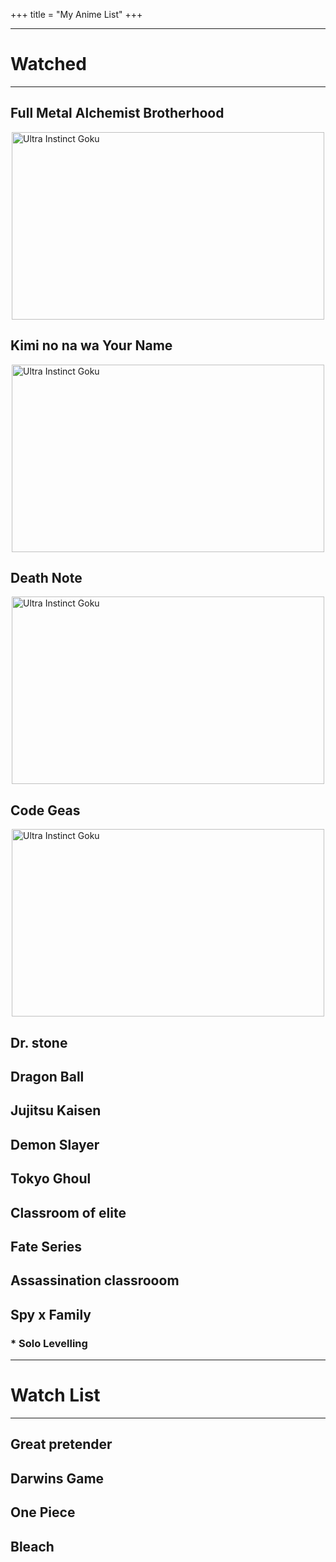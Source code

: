 +++
title = "My Anime List"
+++

<hr>

# Watched
<hr>

## Full Metal Alchemist Brotherhood

<img src="/fmab.jpg" alt="Ultra Instinct Goku" width="500" height="300" style="display:block;margin:0 auto">

## Kimi no na wa Your Name

<img src="/yourname2.jpg" alt="Ultra Instinct Goku" width="500" height="300" style="display:block;margin:0 auto">

## Death Note

<img src="/ryuk_face.jpg" alt="Ultra Instinct Goku" width="500" height="300" style="display:block;margin:0 auto">

## Code Geas

<img src="/code-geass.jpeg" alt="Ultra Instinct Goku" width="500" height="300" style="display:block;margin:0 auto">

## Dr. stone

## Dragon Ball

## Jujitsu Kaisen

## Demon Slayer

## Tokyo Ghoul

## Classroom of elite

## Fate Series

## Assassination classrooom

## Spy x Family

###  * Solo Levelling
<hr>

# Watch List
<hr>

## Great pretender

## Darwins Game

## One Piece

## Bleach
